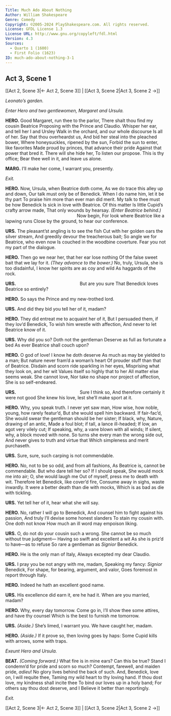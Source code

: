 ```yaml
---
Title: Much Ado About Nothing
Author: William Shakespeare
Genre: Comedy
Copyright: ©2005-2024 PlayShakespeare.com. All rights reserved.
License: GFDL License 1.3
License URL: http://www.gnu.org/copyleft/fdl.html
Version: 4.3
Sources:
  - Quarto 1 (1600)
  - First Folio (1623)
ID: much-ado-about-nothing-3-1
---
```


## Act 3, Scene 1
[[Act 2, Scene 3|← Act 2, Scene 3]] | [[Act 3, Scene 2|Act 3, Scene 2 →]]

*Leonato’s garden.*

*Enter Hero and two gentlewomen, Margaret and Ursula.*

**HERO.**
Good Margaret, run thee to the parlor,
There shalt thou find my cousin Beatrice
Proposing with the Prince and Claudio.
Whisper her ear, and tell her I and Ursley
Walk in the orchard, and our whole discourse
Is all of her. Say that thou overheardst us,
And bid her steal into the pleached bower,
Where honeysuckles, ripened by the sun,
Forbid the sun to enter, like favorites
Made proud by princes, that advance their pride
Against that power that bred it. There will she hide her,
To listen our propose. This is thy office;
Bear thee well in it, and leave us alone.

**MARG.**
I’ll make her come, I warrant you, presently.

*Exit.*

**HERO.**
Now, Ursula, when Beatrice doth come,
As we do trace this alley up and down,
Our talk must only be of Benedick.
When I do name him, let it be thy part
To praise him more than ever man did merit.
My talk to thee must be how Benedick
Is sick in love with Beatrice. Of this matter
Is little Cupid’s crafty arrow made,
That only wounds by hearsay.
*(Enter Beatrice behind.)*
                Now begin,
For look where Beatrice like a lapwing runs
Close by the ground, to hear our conference.

**URS.**
The pleasant’st angling is to see the fish
Cut with her golden oars the silver stream,
And greedily devour the treacherous bait;
So angle we for Beatrice, who even now
Is couched in the woodbine coverture.
Fear you not my part of the dialogue.

**HERO.**
Then go we near her, that her ear lose nothing
Of the false sweet bait that we lay for it.
*(They advance to the bower.)*
No, truly, Ursula, she is too disdainful,
I know her spirits are as coy and wild
As haggards of the rock.

**URS.**
              But are you sure
That Benedick loves Beatrice so entirely?

**HERO.**
So says the Prince and my new-trothed lord.

**URS.**
And did they bid you tell her of it, madam?

**HERO.**
They did entreat me to acquaint her of it,
But I persuaded them, if they lov’d Benedick,
To wish him wrestle with affection,
And never to let Beatrice know of it.

**URS.**
Why did you so? Doth not the gentleman
Deserve as full as fortunate a bed
As ever Beatrice shall couch upon?

**HERO.**
O god of love! I know he doth deserve
As much as may be yielded to a man;
But nature never fram’d a woman’s heart
Of prouder stuff than that of Beatrice.
Disdain and scorn ride sparkling in her eyes,
Misprising what they look on, and her wit
Values itself so highly that to her
All matter else seems weak. She cannot love,
Nor take no shape nor project of affection,
She is so self-endeared.

**URS.**
              Sure I think so,
And therefore certainly it were not good
She knew his love, lest she’ll make sport at it.

**HERO.**
Why, you speak truth. I never yet saw man,
How wise, how noble, young, how rarely featur’d,
But she would spell him backward. If fair-fac’d,
She would swear the gentleman should be her sister;
If black, why, Nature, drawing of an antic,
Made a foul blot; if tall, a lance ill-headed;
If low, an agot very vilely cut;
If speaking, why, a vane blown with all winds;
If silent, why, a block moved with none.
So turns she every man the wrong side out,
And never gives to truth and virtue that
Which simpleness and merit purchaseth.

**URS.**
Sure, sure, such carping is not commendable.

**HERO.**
No, not to be so odd, and from all fashions,
As Beatrice is, cannot be commendable.
But who dare tell her so? If I should speak,
She would mock me into air; O, she would laugh me
Out of myself, press me to death with wit.
Therefore let Benedick, like cover’d fire,
Consume away in sighs, waste inwardly.
It were a better death than die with mocks,
Which is as bad as die with tickling.

**URS.**
Yet tell her of it, hear what she will say.

**HERO.**
No, rather I will go to Benedick,
And counsel him to fight against his passion,
And truly I’ll devise some honest slanders
To stain my cousin with. One doth not know
How much an ill word may empoison liking.

**URS.**
O, do not do your cousin such a wrong.
She cannot be so much without true judgment⁠—
Having so swift and excellent a wit
As she is priz’d to have—as to refuse
So rare a gentleman as *Signior* Benedick.

**HERO.**
He is the only man of Italy,
Always excepted my dear Claudio.

**URS.**
I pray you be not angry with me, madam,
Speaking my fancy: *Signior* Benedick,
For shape, for bearing, argument, and valor,
Goes foremost in report through Italy.

**HERO.**
Indeed he hath an excellent good name.

**URS.**
His excellence did earn it, ere he had it.
When are you married, madam?

**HERO.**
Why, every day tomorrow. Come go in,
I’ll show thee some attires, and have thy counsel
Which is the best to furnish me tomorrow.

**URS.**
*(Aside.)*
She’s limed, I warrant you. We have caught her, madam.

**HERO.**
*(Aside.)*
If it prove so, then loving goes by haps:
Some Cupid kills with arrows, some with traps.

*Exeunt Hero and Ursula.*

**BEAT.**
*(Coming forward.)*
What fire is in mine ears? Can this be true?
Stand I condemn’d for pride and scorn so much?
Contempt, farewell, and maiden pride, *adieu*!
No glory lives behind the back of such.
And, Benedick, love on, I will requite thee,
Taming my wild heart to thy loving hand.
If thou dost love, my kindness shall incite thee
To bind our loves up in a holy band;
For others say thou dost deserve, and I
Believe it better than reportingly.

*Exit.*

[[Act 2, Scene 3|← Act 2, Scene 3]] | [[Act 3, Scene 2|Act 3, Scene 2 →]]